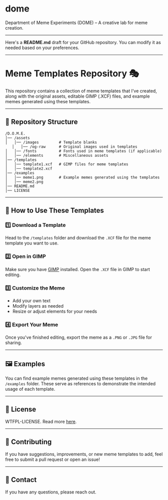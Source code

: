 # dome
Department of Meme Experiments (DOME) – A creative lab for meme creation.

---

Here's a **README.md** draft for your GitHub repository. You can modify it as needed based on your preferences.

---

# Meme Templates Repository 🎭  

This repository contains a collection of meme templates that I've created, along with the original assets, editable GIMP (.XCF) files, and example memes generated using these templates.

---

## 📂 Repository Structure  

```
/D.O.M.E.
│── /assets             
│   │── /images         # Template blanks
   │   │── /og-raw      # Original images used in templates
│   │── /fonts          # Fonts used in meme templates (if applicable)
│   │── /elements       # Miscellaneous assets
│── /templates          
│   │── template1.xcf   # GIMP files for meme templates
│   │── template2.xcf  
│── /examples           
│   │── meme1.png       # Example memes generated using the templates
│   │── meme2.png       
│── README.md           
│── LICENSE             

```

---

## 🎨 How to Use These Templates  

### 1️⃣ Download a Template  
Head to the `/templates` folder and download the `.XCF` file for the meme template you want to use.

### 2️⃣ Open in GIMP  
Make sure you have [GIMP](https://www.gimp.org/downloads/) installed. Open the `.XCF` file in GIMP to start editing.

### 3️⃣ Customize the Meme  
- Add your own text  
- Modify layers as needed  
- Resize or adjust elements for your needs  

### 4️⃣ Export Your Meme  
Once you've finished editing, export the meme as a `.PNG` or `.JPG` file for sharing.

---

## 🖼️ Examples  

You can find example memes generated using these templates in the `/examples` folder. These serve as references to demonstrate the intended usage of each template.

---

## 📜 License  

WTFPL-LICENSE. Read more [here](/WTFPL-LICENSE.md).

---

## 🤝 Contributing  

If you have suggestions, improvements, or new meme templates to add, feel free to submit a pull request or open an issue!

---

## 📧 Contact  

If you have any questions, please reach out.